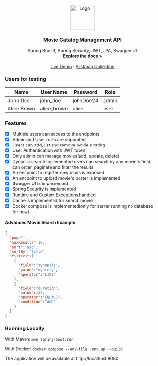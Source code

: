 <a id="readme-top"></a>
<br />
<div align="center">
  <a href="https://github.com/othneildrew/Best-README-Template">
    <img src="https://gtwsdscawhrmyhwjcuhl.supabase.co/storage/v1/object/public/movie_catalog_resources/1485231.png" alt="Logo" width="80" height="80">
  </a>

<h3 align="center">Movie Catalog Management API</h3>
  <p align="center">
    Spring Boot 3, Spring Security, JWT, JPA, Swagger UI
    <br />
    <a href="https://movie-catalog-api-ky7o.onrender.com/swagger-ui/index.html"><strong>Explore the docs »</strong></a>
    <br />
    <br />
    <a href="https://movie-catalog-api-ky7o.onrender.com">Live Demo</a>
    ·
    <a href="https://api.jsonbin.io/v3/b/66f0a0afad19ca34f8aae3ea">Postman Collection</a>
  </p>
</div>

<!-- GETTING STARTED -->
### Users for testing
| Name        | User Name   | Password   | Role  |
|-------------|-------------|------------|-------|
| John Doe    | john_doe    | johnDoe24  | admin |
| Alice Brown | alice_brown | alice      | user  |

### Features
- [x] Multiple users can access to the endpoints
- [x] Admin and User roles are supported
- [x] Users can add, list and remove movie's rating
- [x] User Authentication with JWT token
- [x] Only admin can manage movies(add, update, delete)
- [x] Dynamic search implemented users can search by any movie's field, can order, paginate and filter the results
- [x] An endpoint to register new users is exposed
- [x] An endpoint to upload movie's poster is implemented
- [x] Swagger UI is implemented
- [x] Spring Security is implemented
- [x] Runtime and Custom Exceptions handled
- [x] Cache is implemented for search movie
- [x] Docker compose is implemented(only for server running no database for now)

#### Advanced Movie Search Example
```json
{
  "page":1,
  "maxResults":10,
  "sort":"asc",
  "sortBy":"title",
  "filters":[
    {
      "field":"synopsis",
      "value":"mystery",
      "operator":"LIKE"
    },
    {
      "field":"duration",
      "value":120,
      "operator":"EQUALS",
      "condition":"AND"
    }
  ]
}    
```
### Running Locally
With Maven:
`mvn spring-boot:run`

With Docker:
`docker compose --env-file .env up --build`

The application will be available at http://localhost:8080

